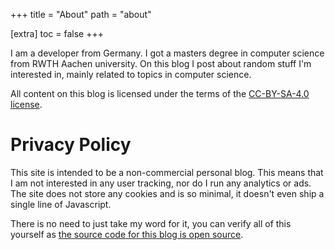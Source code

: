 +++
title = "About"
path = "about"

[extra]
toc = false
+++

I am a developer from Germany.
I got a masters degree in computer science from RWTH Aachen university.
On this blog I post about random stuff I'm interested in, mainly related to topics in computer science.

All content on this blog is licensed under the terms of the [CC-BY-SA-4.0 license](https://creativecommons.org/licenses/by-sa/4.0/).

# Privacy Policy

This site is intended to be a non-commercial personal blog. This means that I am not interested in any user tracking, nor do I run any analytics or ads.
The site does not store any cookies and is so minimal, it doesn't even ship a single line of Javascript.

There is no need to just take my word for it, you can verify all of this yourself as [the source code for this blog is open source](https://github.com/vimpostor/blog).
